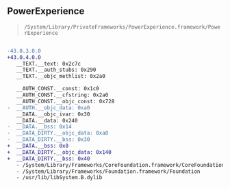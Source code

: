 ## PowerExperience

> `/System/Library/PrivateFrameworks/PowerExperience.framework/PowerExperience`

```diff

-43.0.3.0.0
+43.0.4.0.0
   __TEXT.__text: 0x2c7c
   __TEXT.__auth_stubs: 0x290
   __TEXT.__objc_methlist: 0x2a0

   __AUTH_CONST.__const: 0x1c0
   __AUTH_CONST.__cfstring: 0x2a0
   __AUTH_CONST.__objc_const: 0x728
-  __AUTH.__objc_data: 0xa0
   __DATA.__objc_ivar: 0x30
   __DATA.__data: 0x240
-  __DATA.__bss: 0x14
-  __DATA_DIRTY.__objc_data: 0xa0
-  __DATA_DIRTY.__bss: 0x30
+  __DATA.__bss: 0x8
+  __DATA_DIRTY.__objc_data: 0x140
+  __DATA_DIRTY.__bss: 0x40
   - /System/Library/Frameworks/CoreFoundation.framework/CoreFoundation
   - /System/Library/Frameworks/Foundation.framework/Foundation
   - /usr/lib/libSystem.B.dylib

```
